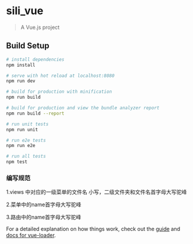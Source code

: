 # sili_vue

> A Vue.js project

## Build Setup

``` bash
# install dependencies
npm install

# serve with hot reload at localhost:8080
npm run dev

# build for production with minification
npm run build

# build for production and view the bundle analyzer report
npm run build --report

# run unit tests
npm run unit

# run e2e tests
npm run e2e

# run all tests
npm test
```
### 编写规范

1.views 中对应的一级菜单的文件名 小写，二级文件夹和文件名首字母大写驼峰

2.菜单中的name首字母大写驼峰

3.路由中的name首字母大写驼峰



For a detailed explanation on how things work, check out the [guide](http://vuejs-templates.github.io/webpack/) and [docs for vue-loader](http://vuejs.github.io/vue-loader).

